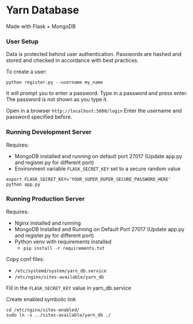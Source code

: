 # Yarn Database

Made with Flask + MongoDB

### User Setup

Data is protected behind user authentication. 
Passwords are hashed and stored and checked in accordance with best practices.

To create a user:
```
python register.py --username my_name
```

It will prompt you to enter a password. 
Type in a password and press enter. The password is not shown as you type it.

Open in a browser `http://localhost:5000/login`
Enter the username and password specified before.


### Running Development Server

Requires:
- MongoDB installed and running on default port 27017 (Update app.py and register.py for different port)
- Environment variable `FLASK_SECRET_KEY` set to a secure random value

```
export FLASK_SECRET_KEY='YOUR_SUPER_DUPER_SECURE_PASSWORD_HERE'
python app.py
```


### Running Production Server

Requires:
- Nginx installed and running
- MongoDB Installed and Running on Default Port 27017 (Update app.py and register.py for different port)
- Python venv with requirements installed
  - `pip install -r requirements.txt`

Copy conf files:
- `/etc/systemd/system/yarn_db.service`
- `/etc/nginx/sites-available/yarn_db`

Fill in the `FLASK_SECRET_KEY` value in yarn_db.service

Create enabled symbolic link
```
cd /etc/nginx/sites-enabled/
sudo ln -s ../sites-available/yarn_db ./
```


